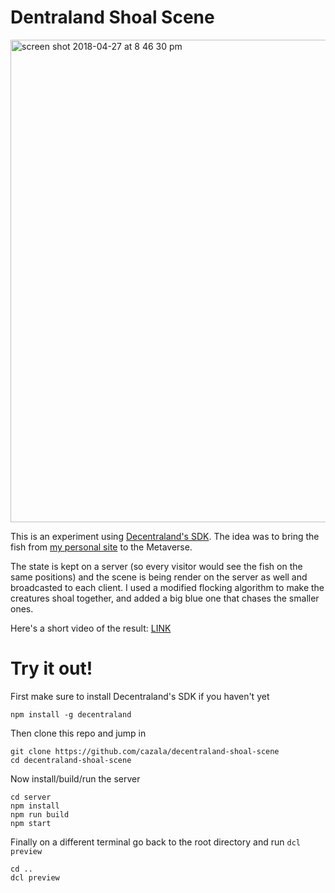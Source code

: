 # Dentraland Shoal Scene

<img width="772" alt="screen shot 2018-04-27 at 8 46 30 pm" src="https://user-images.githubusercontent.com/2781777/39389147-4971736e-4a5c-11e8-95dc-b1b676f0e625.png">

This is an experiment using [Decentraland's SDK](https://developers.decentraland.org/). The idea was to bring the fish from [my personal site](https://caza.la) to the Metaverse.

The state is kept on a server (so every visitor would see the fish on the same positions) and the scene is being render on the server as well and broadcasted to each client. I used a modified flocking algorithm to make the creatures shoal together, and added a big blue one that chases the smaller ones.

Here's a short video of the result: [LINK](https://twitter.com/juancazala/status/990013897515130881)

# Try it out!

First make sure to install Decentraland's SDK if you haven't yet

```
npm install -g decentraland
```

Then clone this repo and jump in

```
git clone https://github.com/cazala/decentraland-shoal-scene
cd decentraland-shoal-scene
```

Now install/build/run the server

```
cd server
npm install
npm run build
npm start
```

Finally on a different terminal go back to the root directory and run `dcl preview`

```
cd ..
dcl preview
```
